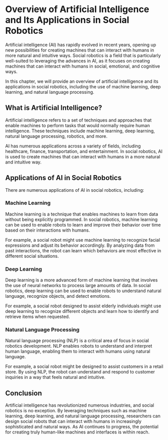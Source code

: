 Overview of Artificial Intelligence and Its Applications in Social Robotics
=========================================================================================

Artificial intelligence (AI) has rapidly evolved in recent years, opening up new possibilities for creating machines that can interact with humans in more natural and intuitive ways. Social robotics is a field that is particularly well-suited to leveraging the advances in AI, as it focuses on creating machines that can interact with humans in social, emotional, and cognitive ways.

In this chapter, we will provide an overview of artificial intelligence and its applications in social robotics, including the use of machine learning, deep learning, and natural language processing.

What is Artificial Intelligence?
--------------------------------

Artificial intelligence refers to a set of techniques and approaches that enable machines to perform tasks that would normally require human intelligence. These techniques include machine learning, deep learning, natural language processing, robotics, and more.

AI has numerous applications across a variety of fields, including healthcare, finance, transportation, and entertainment. In social robotics, AI is used to create machines that can interact with humans in a more natural and intuitive way.

Applications of AI in Social Robotics
-------------------------------------

There are numerous applications of AI in social robotics, including:

### Machine Learning

Machine learning is a technique that enables machines to learn from data without being explicitly programmed. In social robotics, machine learning can be used to enable robots to learn and improve their behavior over time based on their interactions with humans.

For example, a social robot might use machine learning to recognize facial expressions and adjust its behavior accordingly. By analyzing data from past interactions, the robot can learn which behaviors are most effective in different social situations.

### Deep Learning

Deep learning is a more advanced form of machine learning that involves the use of neural networks to process large amounts of data. In social robotics, deep learning can be used to enable robots to understand natural language, recognize objects, and detect emotions.

For example, a social robot designed to assist elderly individuals might use deep learning to recognize different objects and learn how to identify and retrieve items when requested.

### Natural Language Processing

Natural language processing (NLP) is a critical area of focus in social robotics development. NLP enables robots to understand and interpret human language, enabling them to interact with humans using natural language.

For example, a social robot might be designed to assist customers in a retail store. By using NLP, the robot can understand and respond to customer inquiries in a way that feels natural and intuitive.

Conclusion
----------

Artificial intelligence has revolutionized numerous industries, and social robotics is no exception. By leveraging techniques such as machine learning, deep learning, and natural language processing, researchers can design social robots that can interact with humans in increasingly sophisticated and natural ways. As AI continues to progress, the potential for creating truly human-like machines and interfaces is within reach.
